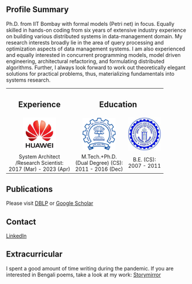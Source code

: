 ## Profile Summary

Ph.D. from IIT Bombay with formal models (Petri net) in focus. Equally skilled in hands-on coding from six years of extensive industry experience on building various distributed systems in data-management domain. My research interests broadly lie in the area of query processing and optimization aspects of data management systems. I am also experienced and equally interested in concurrent programming models, model driven engineering, architectural refactoring, and formulating distributed algorithms. Further, I always look forward to work out theoretically elegant solutions for
practical problems, thus, materializing fundamentals into systems research.

<style>
  table td {
    border: none !important;
  }
</style>
<table>
  <tbody>
    <tr>
      <td align="center"><h2>Experience</h2></td>
      <td align="center" colspan="2"><h2>Education</h2></td>
    </tr> 
    <tr>
      <td align="center"><img src="huawei2.jpeg" width=90></td>
      <td align="center"><img src="iitb.png" width=90></td>
      <td align="center"><img src="shibpur.jpeg" width=90></td>
    </tr>
    <tr style="width:180px">
      <td align="center">System Architect<br>/Research Scientist:<br> 2017 (Mar) - 2023 (Apr)</td>
      <td align="center">M.Tech.+Ph.D.<br> (Dual Degree) (CS):<br> 2011 - 2016 (Dec)</td>
      <td align="center">B.E. (CS):<br> 2007 - 2011</td>
    </tr>
  </tbody>
</table>

## Publications

Please visit 
[DBLP](https://dblp.org/pid/145/6794.html) or [Google Scholar](https://scholar.google.com/citations?user=dNxs-m4AAAAJ&hl=en)

## Contact
[LinkedIn](https://www.linkedin.com/in/ahana-pradhan-ba430861/)

## Extracurricular
I spent a good amount of time writing during the pandemic. If you are interested in Bengali poems, take a look at my work:
[Storymirror](https://storymirror.com/profile/sp68tvi9/ahana-pradhan/poems)
